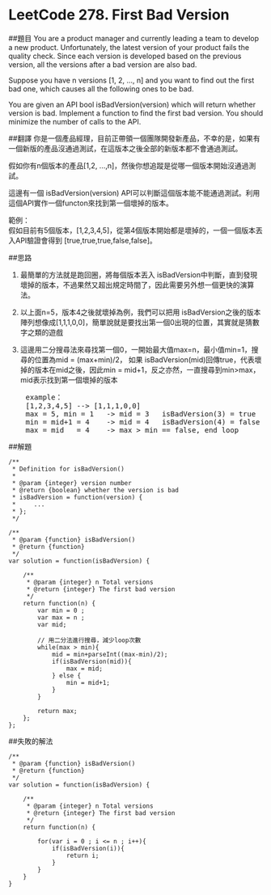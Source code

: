 ﻿# LeetCode 278. First Bad Version

##題目
You are a product manager and currently leading a team to develop a new product. Unfortunately, the latest version of your product fails the quality check. Since each version is developed based on the previous version, all the versions after a bad version are also bad.

Suppose you have n versions [1, 2, ..., n] and you want to find out the first bad one, which causes all the following ones to be bad.

You are given an API bool isBadVersion(version) which will return whether version is bad. Implement a function to find the first bad version. You should minimize the number of calls to the API.

##翻譯
你是一個產品經理，目前正帶領一個團隊開發新產品，不幸的是，如果有一個新版的產品沒通過測試，在這版本之後全部的新版本都不會通過測試。  

假如你有n個版本的產品[1,2, ...,n]，然後你想追蹤是從哪一個版本開始沒通過測試。  

這邊有一個 isBadVersion(version) API可以判斷這個版本能不能通過測試。利用這個API實作一個functon來找到第一個壞掉的版本。
  
範例：  
假如目前有5個版本，[1,2,3,4,5]，從第4個版本開始都是壞掉的，一個一個版本丟入API驗證會得到 [true,true,true,false,false]。  
  
##思路
1. 最簡單的方法就是跑回圈，將毎個版本丟入 isBadVersion中判斷，直到發現壞掉的版本，不過果然又超出規定時間了，因此需要另外想一個更快的演算法。

2. 以上面n=5，版本4之後就壞掉為例，我們可以把用 isBadVersion之後的版本陣列想像成[1,1,1,0,0]，簡單說就是要找出第一個0出現的位置，其實就是猜數字之類的遊戲
3. 這邊用二分搜尋法來尋找第一個0，一開始最大值max=n，最小值min=1，搜尋的位置為mid = (max+min)/2，
   如果 isBadVersion(mid)回傳true，代表壞掉的版本在mid之後，因此min = mid+1，反之亦然，一直搜尋到min>max，mid表示找到第一個壞掉的版本

<pre>
	example：
	[1,2,3,4,5] --> [1,1,1,0,0]
	max = 5, min = 1   -> mid = 3   isBadVersion(3) = true
	min = mid+1 = 4    -> mid = 4   isBadVersion(4) = false
	max = mid   = 4    -> max > min == false, end loop 
</pre>
 
##解題
```
/**
 * Definition for isBadVersion()
 * 
 * @param {integer} version number
 * @return {boolean} whether the version is bad
 * isBadVersion = function(version) {
 *     ...
 * };
 */

/**
 * @param {function} isBadVersion()
 * @return {function}
 */
var solution = function(isBadVersion) {
    
    /**
     * @param {integer} n Total versions
     * @return {integer} The first bad version
     */
    return function(n) {
        var min = 0 ;
        var max = n ;
        var mid;
        
		// 用二分法進行搜尋，減少loop次數
        while(max > min){
            mid = min+parseInt((max-min)/2); 
            if(isBadVersion(mid)){
                max = mid;
            } else {
                min = mid+1;
            }
        }
        
        return max;
    };
};
```
  
##失敗的解法
```
/**
 * @param {function} isBadVersion()
 * @return {function}
 */
var solution = function(isBadVersion) {
    
    /**
     * @param {integer} n Total versions
     * @return {integer} The first bad version
     */
    return function(n) {

        for(var i = 0 ; i <= n ; i++){
            if(isBadVersion(i)){
                return i;
            }
        }
    }
}	
```